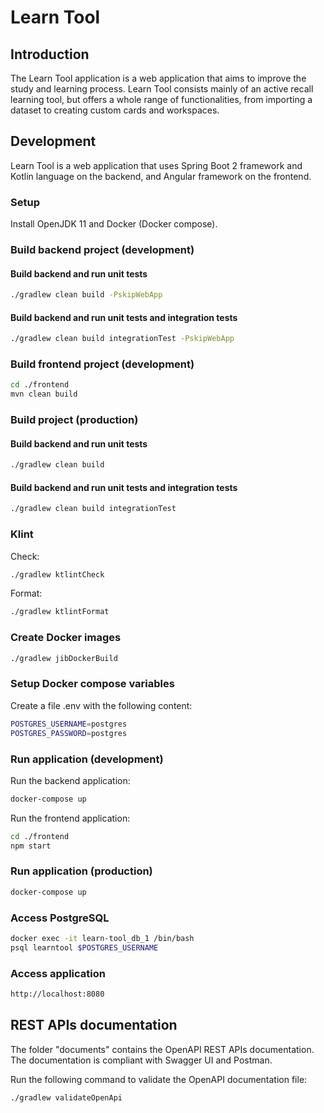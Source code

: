 # Learn Tool

## Introduction
The Learn Tool application is a web application that aims to improve the study and learning process.
Learn Tool consists mainly of an active recall learning tool, but offers a whole range of functionalities, from importing a dataset to creating custom cards and workspaces.

## Development

Learn Tool is a web application that uses Spring Boot 2 framework and Kotlin language on the backend, and Angular framework on the frontend.

### Setup

Install OpenJDK 11 and Docker (Docker compose).

### Build backend project (development)

#### Build backend and run unit tests

```sh
./gradlew clean build -PskipWebApp
```

#### Build backend and run unit tests and integration tests

```sh
./gradlew clean build integrationTest -PskipWebApp
```

### Build frontend project (development)

```sh
cd ./frontend
mvn clean build
```

### Build project (production)

#### Build backend and run unit tests

```sh
./gradlew clean build
```

#### Build backend and run unit tests and integration tests

```sh
./gradlew clean build integrationTest
```

### Klint

Check:

```sh
./gradlew ktlintCheck
```

Format:

```sh
./gradlew ktlintFormat
```

### Create Docker images

```sh
./gradlew jibDockerBuild
```

### Setup Docker compose variables

Create a file .env with the following content:

```sh
POSTGRES_USERNAME=postgres
POSTGRES_PASSWORD=postgres
```

### Run application (development)

Run the backend application:

```sh
docker-compose up
```

Run the frontend application:

```sh
cd ./frontend
npm start
```

### Run application (production)

```sh
docker-compose up
```

### Access PostgreSQL

```sh
docker exec -it learn-tool_db_1 /bin/bash
psql learntool $POSTGRES_USERNAME
```

### Access application

```sh
http://localhost:8080
```

## REST APIs documentation

The folder "documents" contains the OpenAPI REST APIs documentation.
The documentation is compliant with Swagger UI and Postman.

Run the following command to validate the OpenAPI documentation file:
 
```sh
./gradlew validateOpenApi
```
